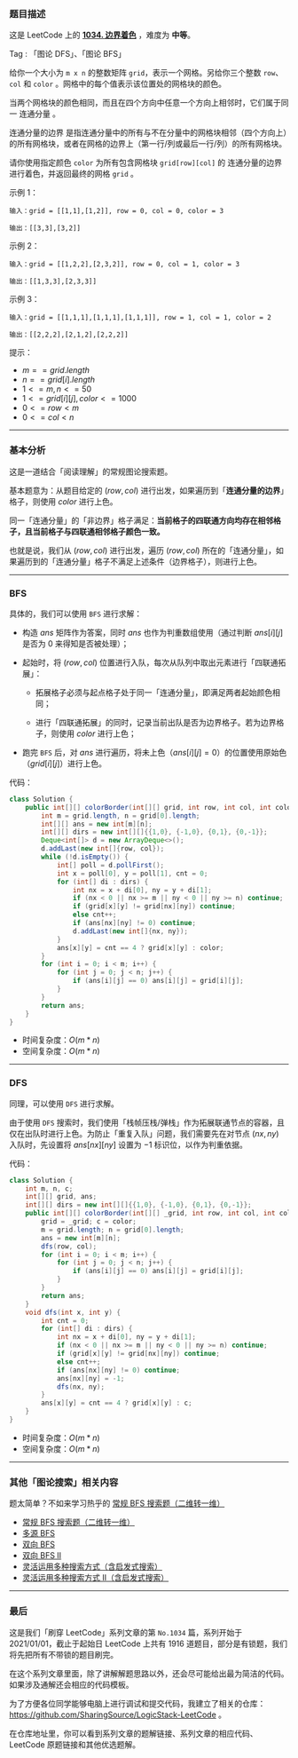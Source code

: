 ### 题目描述

这是 LeetCode 上的 **[1034. 边界着色](https://leetcode-cn.com/problems/coloring-a-border/solution/gong-shui-san-xie-tu-lun-sou-suo-zhuan-t-snvw/)** ，难度为 **中等**。

Tag : 「图论 DFS」、「图论 BFS」



给你一个大小为 `m x n` 的整数矩阵 `grid`，表示一个网格。另给你三个整数 `row`、`col` 和 `color` 。网格中的每个值表示该位置处的网格块的颜色。

当两个网格块的颜色相同，而且在四个方向中任意一个方向上相邻时，它们属于同一 连通分量 。

连通分量的边界 是指连通分量中的所有与不在分量中的网格块相邻（四个方向上）的所有网格块，或者在网格的边界上（第一行/列或最后一行/列）的所有网格块。

请你使用指定颜色 `color` 为所有包含网格块 `grid[row][col]` 的 连通分量的边界 进行着色，并返回最终的网格 `grid` 。

示例 1：
```
输入：grid = [[1,1],[1,2]], row = 0, col = 0, color = 3

输出：[[3,3],[3,2]]
```
示例 2：
```
输入：grid = [[1,2,2],[2,3,2]], row = 0, col = 1, color = 3

输出：[[1,3,3],[2,3,3]]
```
示例 3：
```
输入：grid = [[1,1,1],[1,1,1],[1,1,1]], row = 1, col = 1, color = 2

输出：[[2,2,2],[2,1,2],[2,2,2]]
```

提示：
* $m == grid.length$
* $n == grid[i].length$
* $1 <= m, n <= 50$
* $1 <= grid[i][j], color <= 1000$
* $0 <= row < m$
* $0 <= col < n$

---

### 基本分析

这是一道结合「阅读理解」的常规图论搜索题。

基本题意为：从题目给定的 $(row, col)$ 进行出发，如果遍历到「**连通分量的边界**」格子，则使用 $color$ 进行上色。

同一「连通分量」的「非边界」格子满足：**当前格子的四联通方向均存在相邻格子，且当前格子与四联通相邻格子颜色一致。**

也就是说，我们从 $(row, col)$ 进行出发，遍历 $(row, col)$ 所在的「连通分量」，如果遍历到的「连通分量」格子不满足上述条件（边界格子），则进行上色。

---

### BFS

具体的，我们可以使用 `BFS` 进行求解：

* 构造 $ans$ 矩阵作为答案，同时 $ans$ 也作为判重数组使用（通过判断 $ans[i][j]$ 是否为 $0$ 来得知是否被处理）；

* 起始时，将 $(row, col)$ 位置进行入队，每次从队列中取出元素进行「四联通拓展」：
  
    * 拓展格子必须与起点格子处于同一「连通分量」，即满足两者起始颜色相同；
    
    * 进行「四联通拓展」的同时，记录当前出队是否为边界格子。若为边界格子，则使用 $color$ 进行上色；

* 跑完 `BFS` 后，对 $ans$ 进行遍历，将未上色（$ans[i][j] = 0$）的位置使用原始色（$grid[i][j]$）进行上色。

代码：
```Java
class Solution {
    public int[][] colorBorder(int[][] grid, int row, int col, int color) {
        int m = grid.length, n = grid[0].length;
        int[][] ans = new int[m][n];
        int[][] dirs = new int[][]{{1,0}, {-1,0}, {0,1}, {0,-1}};
        Deque<int[]> d = new ArrayDeque<>();
        d.addLast(new int[]{row, col});
        while (!d.isEmpty()) {
            int[] poll = d.pollFirst();
            int x = poll[0], y = poll[1], cnt = 0;
            for (int[] di : dirs) {
                int nx = x + di[0], ny = y + di[1];
                if (nx < 0 || nx >= m || ny < 0 || ny >= n) continue;
                if (grid[x][y] != grid[nx][ny]) continue;
                else cnt++;
                if (ans[nx][ny] != 0) continue;
                d.addLast(new int[]{nx, ny});
            }
            ans[x][y] = cnt == 4 ? grid[x][y] : color;
        }
        for (int i = 0; i < m; i++) {
            for (int j = 0; j < n; j++) {
                if (ans[i][j] == 0) ans[i][j] = grid[i][j];
            }
        }
        return ans;
    }
}
```
* 时间复杂度：$O(m * n)$
* 空间复杂度：$O(m * n)$

---

### DFS

同理，可以使用 `DFS` 进行求解。

由于使用 `DFS`  搜索时，我们使用「栈帧压栈/弹栈」作为拓展联通节点的容器，且仅在出队时进行上色。为防止「重复入队」问题，我们需要先在对节点 $(nx, ny)$ 入队时，先设置将 $ans[nx][ny]$ 设置为 $-1$ 标识位，以作为判重依据。

代码：
```Java
class Solution {
    int m, n, c;
    int[][] grid, ans;
    int[][] dirs = new int[][]{{1,0}, {-1,0}, {0,1}, {0,-1}};
    public int[][] colorBorder(int[][] _grid, int row, int col, int color) {
        grid = _grid; c = color;
        m = grid.length; n = grid[0].length;
        ans = new int[m][n];
        dfs(row, col);
        for (int i = 0; i < m; i++) {
            for (int j = 0; j < n; j++) {
                if (ans[i][j] == 0) ans[i][j] = grid[i][j];
            }
        }
        return ans;
    }
    void dfs(int x, int y) {
        int cnt = 0;
        for (int[] di : dirs) {
            int nx = x + di[0], ny = y + di[1];
            if (nx < 0 || nx >= m || ny < 0 || ny >= n) continue;
            if (grid[x][y] != grid[nx][ny]) continue;
            else cnt++;
            if (ans[nx][ny] != 0) continue;
            ans[nx][ny] = -1;
            dfs(nx, ny);
        }
        ans[x][y] = cnt == 4 ? grid[x][y] : c;
    }
}
```
* 时间复杂度：$O(m * n)$
* 空间复杂度：$O(m * n)$

---

### 其他「图论搜索」相关内容

题太简单？不如来学习热乎的 [常规 BFS 搜索题（二维转一维）](https://mp.weixin.qq.com/s?__biz=MzU4NDE3MTEyMA==&mid=2247489621&idx=1&sn=5d43fb97bc167a50a7aeb4ae2068571c&chksm=fd9cb34acaeb3a5c7e1e2e2a88d460ae2418a3cef615e1abf017b5d58aa1e7f490856d67f800&token=2136593799&lang=zh_CN#rd)

* [常规 BFS 搜索题（二维转一维）](https://mp.weixin.qq.com/s?__biz=MzU4NDE3MTEyMA==&mid=2247489621&idx=1&sn=5d43fb97bc167a50a7aeb4ae2068571c&chksm=fd9cb34acaeb3a5c7e1e2e2a88d460ae2418a3cef615e1abf017b5d58aa1e7f490856d67f800&token=2136593799&lang=zh_CN#rd)
* [多源 BFS](https://mp.weixin.qq.com/s?__biz=MzU4NDE3MTEyMA==&mid=2247487179&idx=1&sn=e30a662c03fba3861254dbcf3fb9d6f2&chksm=fd9ca5d4caeb2cc205804fd17a2ce86b25d0408adc3417e73154f59d37e7cb17e02374f5122c&scene=178&cur_album_id=1917113998693449732#rd)
* [双向 BFS](https://mp.weixin.qq.com/s?__biz=MzU4NDE3MTEyMA==&mid=2247489502&idx=1&sn=dc863d4bc71c4739a4799b9a4558bd01&chksm=fd9cbcc1caeb35d749d0d72f485485527482c27b608c8f4062c29a997ede97a09ce598b58c7f&scene=178&cur_album_id=1917113998693449732#rd)
* [双向 BFS Ⅱ](https://mp.weixin.qq.com/s?__biz=MzU4NDE3MTEyMA==&mid=2247486981&idx=1&sn=045ea6c880080fea1ce807794ccff69b&chksm=fd9ca51acaeb2c0c83d13e3b2a5196895d1a1b44f8981cc3efad9d6a2af158267010646cc262&scene=178&cur_album_id=1917113998693449732#rd)
*  [灵活运用多种搜索方式（含启发式搜索）](https://mp.weixin.qq.com/s?__biz=MzU4NDE3MTEyMA==&mid=2247489560&idx=2&sn=bb966d868c18d656620a20d31a425b23&chksm=fd9cb307caeb3a11424428f0a88e7f0cb86bb53b3e5a2b9e28683a24bcb3ac151655d2b6419e&scene=178&cur_album_id=1917113998693449732#rd)
*  [灵活运用多种搜索方式 Ⅱ（含启发式搜索）](https://mp.weixin.qq.com/s?__biz=MzU4NDE3MTEyMA==&mid=2247489588&idx=1&sn=479e4c0627247ab7e20af7909f2a8b64&chksm=fd9cb32bcaeb3a3d4f0bd73f023a92a165edabf212af1db9672a55bed1af7d4e32e8af9964c3&scene=178&cur_album_id=1917113998693449732#rd)

---

### 最后

这是我们「刷穿 LeetCode」系列文章的第 `No.1034` 篇，系列开始于 2021/01/01，截止于起始日 LeetCode 上共有 1916 道题目，部分是有锁题，我们将先把所有不带锁的题目刷完。

在这个系列文章里面，除了讲解解题思路以外，还会尽可能给出最为简洁的代码。如果涉及通解还会相应的代码模板。

为了方便各位同学能够电脑上进行调试和提交代码，我建立了相关的仓库：https://github.com/SharingSource/LogicStack-LeetCode 。

在仓库地址里，你可以看到系列文章的题解链接、系列文章的相应代码、LeetCode 原题链接和其他优选题解。

